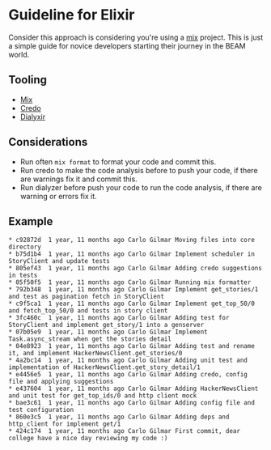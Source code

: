 # Guideline for Elixir 

Consider this approach is considering you're using a [mix](https://hexdocs.pm/mix/Mix.html) project. This is just a simple guide for novice developers starting their journey in the BEAM world.

## Tooling 

- [Mix](https://hexdocs.pm/mix/Mix.html)
- [Credo](https://github.com/rrrene/credo)
- [Dialyxir](https://github.com/jeremyjh/dialyxir)

## Considerations 

- Run often `mix format` to format your code and commit this.
- Run credo to make the code analysis before to push your code, if there are warnings fix it and commit this.
- Run dialyzer before push your code to run the code analysis, if there are warning or errors fix it.

## Example

```
* c92872d  1 year, 11 months ago Carlo Gilmar Moving files into core directory
* b75d1b4  1 year, 11 months ago Carlo Gilmar Implement scheduler in StoryClient and update tests
* 805ef43  1 year, 11 months ago Carlo Gilmar Adding credo suggestions in tests
* 05f50f5  1 year, 11 months ago Carlo Gilmar Running mix formatter
* 792b348  1 year, 11 months ago Carlo Gilmar Implement get_stories/1 and test as pagination fetch in StoryClient
* c9f5ca1  1 year, 11 months ago Carlo Gilmar Implement get_top_50/0 and fetch_top_50/0 and tests in story client
* 3fc460c  1 year, 11 months ago Carlo Gilmar Adding test for StoryClient and implement get_story/1 into a genserver
* 07b05e9  1 year, 11 months ago Carlo Gilmar Implement Task.async_stream when get the stories detail
* 04e8923  1 year, 11 months ago Carlo Gilmar Adding test and rename it, and implement HackerNewsClient.get_stories/0
* 4a2bc14  1 year, 11 months ago Carlo Gilmar Adding unit test and implementation of HackerNewsClient.get_story_detail/1
* e4456e5  1 year, 11 months ago Carlo Gilmar Adding credo, config file and applying suggestions
* e437604  1 year, 11 months ago Carlo Gilmar Adding HackerNewsClient and unit test for get_top_ids/0 and http client mock
* bae3c61  1 year, 11 months ago Carlo Gilmar Adding config file and test configuration
* 860e3c5  1 year, 11 months ago Carlo Gilmar Adding deps and http_client for implement get/1
* 424c174  1 year, 11 months ago Carlo Gilmar First commit, dear college have a nice day reviewing my code :)

```
